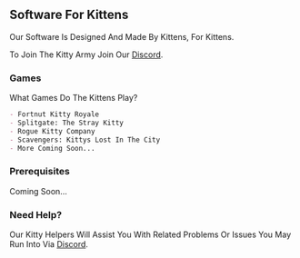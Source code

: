 ## Software For Kittens

Our Software Is Designed And Made By Kittens, For Kittens. 

To Join The Kitty Army Join Our [Discord](https://discord.gg/5QqYBEdNfm).

### Games

What Games Do The Kittens Play?

```markdown
- Fortnut Kitty Royale
- Splitgate: The Stray Kitty
- Rogue Kitty Company
- Scavengers: Kittys Lost In The City
- More Coming Soon...
```

### Prerequisites

Coming Soon...

### Need Help?

 Our Kitty Helpers Will Assist You With Related Problems Or Issues You May Run Into Via [Discord](https://discord.gg/5QqYBEdNfm).
